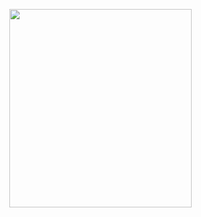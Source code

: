 <p align="center">
<img src="https://mhabibr02.github.io/Page-Web-Development/assets/img/portfolio/webdev-7.png" width="80%" height="30%">
</p>
